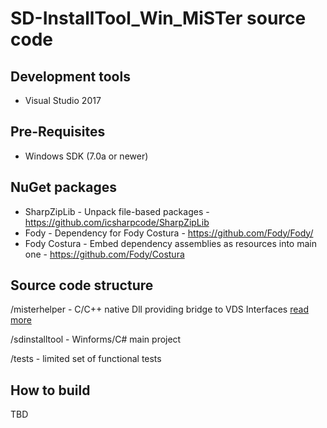 # SD-InstallTool_Win_MiSTer source code

## Development tools
- Visual Studio 2017

## Pre-Requisites
- Windows SDK (7.0a or newer)

## NuGet packages
- SharpZipLib - Unpack file-based packages - https://github.com/icsharpcode/SharpZipLib
- Fody - Dependency for Fody Costura - https://github.com/Fody/Fody/
- Fody Costura - Embed dependency assemblies as resources into main one - https://github.com/Fody/Costura

## Source code structure

/misterhelper - C/C++ native Dll providing bridge to VDS Interfaces [read more](https://msdn.microsoft.com/en-us/library/windows/desktop/aa383370(v=vs.85).aspx)

/sdinstalltool - Winforms/C# main project

/tests - limited set of functional tests

## How to build

TBD
